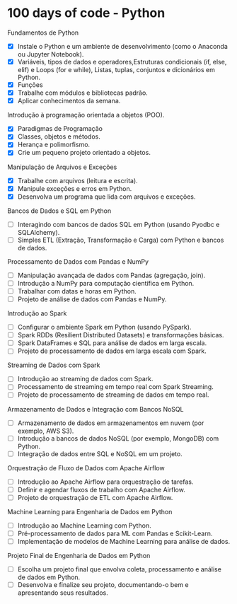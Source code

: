 # **100 days of code - Python**

 Fundamentos de Python
- [X] Instale o Python e um ambiente de desenvolvimento (como o Anaconda ou Jupyter Notebook).
- [X] Variáveis, tipos de dados e operadores,Estruturas condicionais (if, else, elif) e Loops (for e while), Listas, tuplas, conjuntos e dicionários em Python.
- [X] Funções
- [X] Trabalhe com módulos e bibliotecas padrão.
- [X] Aplicar conhecimentos da semana.

Introdução à programação orientada a objetos (POO).
- [X] Paradigmas de Programação
- [X] Classes, objetos e métodos.
- [X] Herança e polimorfismo.
- [X] Crie um pequeno projeto orientado a objetos.

Manipulação de Arquivos e Exceções
- [X] Trabalhe com arquivos (leitura e escrita).
- [X] Manipule exceções e erros em Python.
- [X] Desenvolva um programa que lida com arquivos e exceções.

Bancos de Dados e SQL em Python
- [ ] Interagindo com bancos de dados SQL em Python (usando Pyodbc e SQLAlchemy).
- [ ] Simples ETL (Extração, Transformação e Carga) com Python e bancos de dados.

Processamento de Dados com Pandas e NumPy
- [ ] Manipulação avançada de dados com Pandas (agregação, join).
- [ ] Introdução a NumPy para computação científica em Python.
- [ ] Trabalhar com datas e horas em Python.
- [ ] Projeto de análise de dados com Pandas e NumPy.
      
Introdução ao Spark
- [ ] Configurar o ambiente Spark em Python (usando PySpark).
- [ ] Spark RDDs (Resilient Distributed Datasets) e transformações básicas.
- [ ] Spark DataFrames e SQL para análise de dados em larga escala.
- [ ] Projeto de processamento de dados em larga escala com Spark.

Streaming de Dados com Spark
- [ ] Introdução ao streaming de dados com Spark.
- [ ] Processamento de streaming em tempo real com Spark Streaming.
- [ ] Projeto de processamento de streaming de dados em tempo real.

Armazenamento de Dados e Integração com Bancos NoSQL
- [ ] Armazenamento de dados em armazenamentos em nuvem (por exemplo, AWS S3).
- [ ] Introdução a bancos de dados NoSQL (por exemplo, MongoDB) com Python.
- [ ] Integração de dados entre SQL e NoSQL em um projeto.

Orquestração de Fluxo de Dados com Apache Airflow
- [ ] Introdução ao Apache Airflow para orquestração de tarefas.
- [ ] Definir e agendar fluxos de trabalho com Apache Airflow.
- [ ] Projeto de orquestração de ETL com Apache Airflow.

Machine Learning para Engenharia de Dados em Python
- [ ] Introdução ao Machine Learning com Python.
- [ ] Pré-processamento de dados para ML com Pandas e Scikit-Learn.
- [ ] Implementação de modelos de Machine Learning para análise de dados.

 Projeto Final de Engenharia de Dados em Python
- [ ] Escolha um projeto final que envolva coleta, processamento e análise de dados em Python.
- [ ] Desenvolva e finalize seu projeto, documentando-o bem e apresentando seus resultados.
